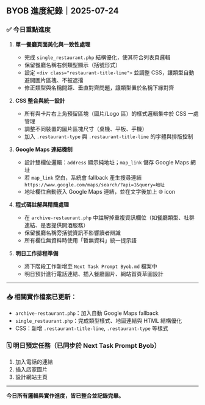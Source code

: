 ## BYOB 進度紀錄｜2025-07-24

### ✅ 今日重點進度

1. **單一餐廳頁面美化與一致性處理**

   * 完成 `single_restaurant.php` 結構優化，使其符合列表頁邏輯
   * 保留餐廳名稱右側類型顯示（括號形式）
   * 設定 `<div class="restaurant-title-line">` 並調整 CSS，讓類型自動避開圖片區塊、不被遮擋
   * 修正類型與名稱間距、垂直對齊問題，讓類型置於名稱下緣對齊

2. **CSS 整合與統一設計**

   * 所有與卡片右上角預留區塊（圖片/Logo 區）的樣式邏輯集中於 CSS 一處管理
   * 調整不同裝置的圖片區塊尺寸（桌機、平板、手機）
   * 加入 `.restaurant-type` 與 `.restaurant-title-line` 的字體與排版控制

3. **Google Maps 連結機制**

   * 設計雙欄位邏輯：`address` 顯示純地址；`map_link` 儲存 Google Maps 網址
   * 若 `map_link` 空白，系統會 fallback 產生搜尋連結 `https://www.google.com/maps/search/?api=1&query=地址`
   * 地址欄位自動嵌入 Google Maps 連結，並在文字後加上 🌐 icon

4. **程式碼註解與精簡處理**

   * 在 `archive-restaurant.php` 中註解掉重複資訊欄位（如餐廳類型、社群連結、是否提供開酒服務）
   * 保留餐廳名稱旁括號資訊不影響讀者辨識
   * 所有欄位無資料時使用「暫無資料」統一提示語

5. **明日工作排程準備**

   * 將下階段工作新增至 `Next Task Prompt Byob.md` 檔案中
   * 明日預計進行電話連結、插入餐廳圖片、網站首頁草圖設計

---

### 📥 相關實作檔案已更新：

* `archive-restaurant.php`：加入自動 Google Maps fallback
* `single_restaurant.php`：完成類型樣式、地圖連結與 HTML 結構優化
* CSS：新增 `.restaurant-title-line`, `.restaurant-type` 等樣式

### 🗓 明日預定任務（已同步於 Next Task Prompt Byob）

1. 加入電話的連結
2. 插入店家圖片
3. 設計網站主頁

---

**今日所有邏輯與實作進度，皆已整合並記錄完畢。**

